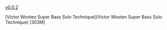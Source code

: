 [v0.0.2](https://github.com/littleflute/bass/edit/master/README.md)

[Victor Wooten Super Bass Solo Technique](Victor Wooten Super Bass Solo Technique) [303M]
